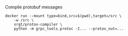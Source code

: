 Compile protobuf messages

```
docker run --mount type=bind,src=$(pwd),target=/src \
    -w /src \
    srgt/protox-compiler \
    python -m grpc_tools.protoc -I... --protox_out=...
```